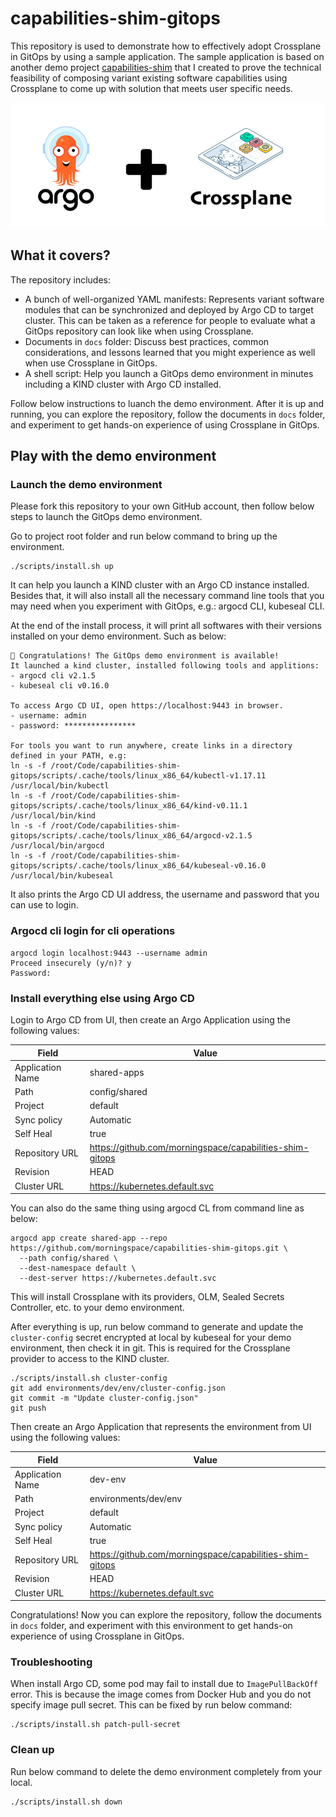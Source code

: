 # capabilities-shim-gitops

This repository is used to demonstrate how to effectively adopt Crossplane in GitOps by using a sample application. The sample application is based on another demo project [capabilities-shim](https://github.com/morningspace/capabilities-shim) that I created to prove the technical feasibility of composing variant existing software capabilities using Crossplane to come up with solution that meets user specific needs.

![](docs/images/crossplane-in-gitops.png)

## What it covers?

The repository includes:

* A bunch of well-organized YAML manifests: Represents variant software modules that can be synchronized and deployed by Argo CD to target cluster. This can be taken as a reference for people to evaluate what a GitOps repository can look like when using Crossplane.
* Documents in `docs` folder: Discuss best practices, common considerations, and lessons learned that you might experience as well when use Crossplane in GitOps.
* A shell script: Help you launch a GitOps demo environment in minutes including a KIND cluster with Argo CD installed.

Follow below instructions to luanch the demo environment. After it is up and running, you can explore the repository, follow the documents in `docs` folder, and experiment to get hands-on experience of using Crossplane in GitOps.

## Play with the demo environment

### Launch the demo environment

Please fork this repository to your own GitHub account, then follow below steps to launch the GitOps demo environment.

Go to project root folder and run below command to bring up the environment.

```shell
./scripts/install.sh up
```

It can help you launch a KIND cluster with an Argo CD instance installed. Besides that, it will also install all the necessary command line tools that you may need when you experiment with GitOps, e.g.: argocd CLI, kubeseal CLI.

At the end of the install process, it will print all softwares with their versions installed on your demo environment. Such as below:

```console
👏 Congratulations! The GitOps demo environment is available!
It launched a kind cluster, installed following tools and applitions:
- argocd cli v2.1.5
- kubeseal cli v0.16.0

To access Argo CD UI, open https://localhost:9443 in browser.
- username: admin
- password: ****************

For tools you want to run anywhere, create links in a directory defined in your PATH, e.g:
ln -s -f /root/Code/capabilities-shim-gitops/scripts/.cache/tools/linux_x86_64/kubectl-v1.17.11 /usr/local/bin/kubectl
ln -s -f /root/Code/capabilities-shim-gitops/scripts/.cache/tools/linux_x86_64/kind-v0.11.1 /usr/local/bin/kind
ln -s -f /root/Code/capabilities-shim-gitops/scripts/.cache/tools/linux_x86_64/argocd-v2.1.5 /usr/local/bin/argocd
ln -s -f /root/Code/capabilities-shim-gitops/scripts/.cache/tools/linux_x86_64/kubeseal-v0.16.0 /usr/local/bin/kubeseal
```

It also prints the Argo CD UI address, the username and password that you can use to login.

### Argocd cli login for cli operations
```shell
argocd login localhost:9443 --username admin
Proceed insecurely (y/n)? y
Password:
```

### Install everything else using Argo CD

Login to Argo CD from UI, then create an Argo Application using the following values:

| Field            | Value                                                    |
| ---------------- | -------------------------------------------------------- |
| Application Name | shared-apps                                              |
| Path             | config/shared                                            |
| Project          | default                                                  |
| Sync policy      | Automatic                                                |
| Self Heal        | true                                                     |
| Repository URL   | https://github.com/morningspace/capabilities-shim-gitops |
| Revision         | HEAD                                                     |
| Cluster URL      | https://kubernetes.default.svc                           |

You can also do the same thing using argocd CL from command line as below:

```shell
argocd app create shared-app --repo https://github.com/morningspace/capabilities-shim-gitops.git \
  --path config/shared \
  --dest-namespace default \
  --dest-server https://kubernetes.default.svc
```

This will install Crossplane with its providers, OLM, Sealed Secrets Controller, etc. to your demo environment.

After everything is up, run below command to generate and update the `cluster-config` secret encrypted at local by kubeseal for your demo environment, then check it in git. This is required for the Crossplane provider to access to the KIND cluster.

```shell
./scripts/install.sh cluster-config
git add environments/dev/env/cluster-config.json
git commit -m "Update cluster-config.json"
git push
```

Then create an Argo Application that represents the environment from UI using the following values:

| Field            | Value                                                    |
| ---------------- | -------------------------------------------------------- |
| Application Name | dev-env                                                  |
| Path             | environments/dev/env                                     |
| Project          | default                                                  |
| Sync policy      | Automatic                                                |
| Self Heal        | true                                                     |
| Repository URL   | https://github.com/morningspace/capabilities-shim-gitops |
| Revision         | HEAD                                                     |
| Cluster URL      | https://kubernetes.default.svc                           |


Congratulations! Now you can explore the repository, follow the documents in `docs` folder, and experiment with this environment to get hands-on experience of using Crossplane in GitOps.

### Troubleshooting

When install Argo CD, some pod may fail to install due to `ImagePullBackOff` error. This is because the image comes from Docker Hub and you do not specify image pull secret. This can be fixed by run below command:

```shell
./scripts/install.sh patch-pull-secret
```

### Clean up

Run below command to delete the demo environment completely from your local.

```shell
./scripts/install.sh down
```
